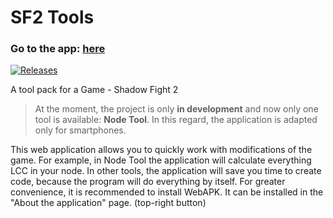 # SF2 Tools
### Go to the app: [here](https://lndvl.github.io/sf2tools/)
[![Releases](https://img.shields.io/github/v/release/lndvl/sf2tools?include_prereleases)](https://github.com/lndvl/sf2tools/releases/latest)

A tool pack for a Game - Shadow Fight 2

> At the moment, the project is only **in development** and now only one tool is available: **Node Tool**. In this regard, the application is adapted only for smartphones.

This web application allows you to quickly work with modifications of the game. For example, in Node Tool the application will calculate everything LCC in your node. In other tools, the application will save you time to create code, because the program will do everything by itself. For greater convenience, it is recommended to install WebAPK. It can be installed in the "About the application" page. (top-right button)
